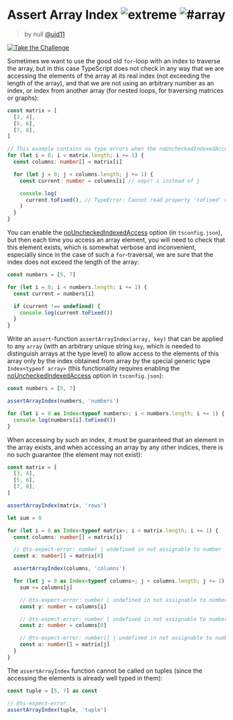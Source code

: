 <!--info-header-start--><h1>Assert Array Index <img src="https://img.shields.io/badge/-extreme-b11b8d" alt="extreme"/> <img src="https://img.shields.io/badge/-%23array-999" alt="#array"/></h1><blockquote><p>by null <a href="https://github.com/uid11" target="_blank">@uid11</a></p></blockquote><p><a href="https://tsch.js.org/925/play" target="_blank"><img src="https://img.shields.io/badge/-Take%20the%20Challenge-3178c6?logo=typescript&logoColor=white" alt="Take the Challenge"/></a> </p><!--info-header-end-->

Sometimes we want to use the good old `for`-loop with an index to traverse the array, but in this case TypeScript does not check in any way that we are accessing the elements of the array at its real index (not exceeding the length of the array), and that we are not using an arbitrary number as an index, or index from another array (for nested loops, for traversing matrices or graphs):

```ts
const matrix = [
  [3, 4],
  [5, 6],
  [7, 8],
]

// This example contains no type errors when the noUncheckedIndexedAccess option is off.
for (let i = 0; i < matrix.length; i += 1) {
  const columns: number[] = matrix[i]

  for (let j = 0; j < columns.length; j += 1) {
    const current: number = columns[i] // oops! i instead of j

    console.log(
      current.toFixed(), // TypeError: Cannot read property 'toFixed' of undefined
    )
  }
}
```

You can enable the [noUncheckedIndexedAccess](https://www.typescriptlang.org/tsconfig#noUncheckedIndexedAccess) option (in `tsconfig.json`), but then each time you access an array element, you will need to check that this element exists, which is somewhat verbose and inconvenient, especially since in the case of such a `for`-traversal, we are sure that the index does not exceed the length of the array:

```ts
const numbers = [5, 7]

for (let i = 0; i < numbers.length; i += 1) {
  const current = numbers[i]

  if (current !== undefined) {
    console.log(current.toFixed())
  }
}
```

Write an `assert`-function `assertArrayIndex(array, key)` that can be applied to any `array` (with an arbitrary unique string `key`, which is needed to distinguish arrays at the type level) to allow access to the elements of this array only by the index obtained from array by the special generic type `Index<typeof array>` (this functionality requires enabling the [noUncheckedIndexedAccess](https://www.typescriptlang.org/tsconfig#noUncheckedIndexedAccess) option in `tsconfig.json`):

```ts
const numbers = [5, 7]

assertArrayIndex(numbers, 'numbers')

for (let i = 0 as Index<typeof numbers>; i < numbers.length; i += 1) {
  console.log(numbers[i].toFixed())
}
```

When accessing by such an index, it must be guaranteed that an element in the array exists, and when accessing an array by any other indices, there is no such guarantee (the element may not exist):

```ts
const matrix = [
  [3, 4],
  [5, 6],
  [7, 8],
]

assertArrayIndex(matrix, 'rows')

let sum = 0

for (let i = 0 as Index<typeof matrix>; i < matrix.length; i += 1) {
  const columns: number[] = matrix[i]

  // @ts-expect-error: number | undefined in not assignable to number
  const x: number[] = matrix[0]

  assertArrayIndex(columns, 'columns')

  for (let j = 0 as Index<typeof columns>; j < columns.length; j += 1) {
    sum += columns[j]

    // @ts-expect-error: number | undefined in not assignable to number
    const y: number = columns[i]

    // @ts-expect-error: number | undefined in not assignable to number
    const z: number = columns[0]

    // @ts-expect-error: number[] | undefined in not assignable to number[]
    const u: number[] = matrix[j]
  }
}
```

The `assertArrayIndex` function cannot be called on tuples (since the accessing the elements is already well typed in them):

```ts
const tuple = [5, 7] as const

// @ts-expect-error
assertArrayIndex(tuple, 'tuple')
```
